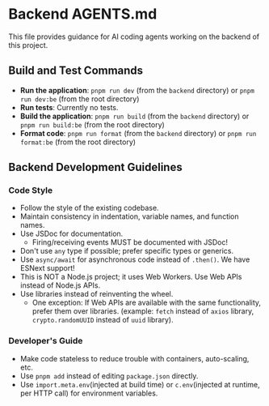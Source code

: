 # Backend AGENTS.md

This file provides guidance for AI coding agents working on the backend of this project.

## Build and Test Commands

- **Run the application**: `pnpm run dev` (from the `backend` directory) or `pnpm run dev:be` (from the root directory)
- **Run tests**: Currently no tests.
- **Build the application**: `pnpm run build` (from the `backend` directory) or `pnpm run build:be` (from the root directory)
- **Format code**: `pnpm run format` (from the `backend` directory) or `pnpm run format:be` (from the root directory)

## Backend Development Guidelines

### Code Style

- Follow the style of the existing codebase.
- Maintain consistency in indentation, variable names, and function names.
- Use JSDoc for documentation.
    - Firing/receiving events MUST be documented with JSDoc!
- Don't use `any` type if possible; prefer specific types or generics.
- Use `async/await` for asynchronous code instead of `.then()`. We have ESNext support!
- This is NOT a Node.js project; it uses Web Workers. Use Web APIs instead of Node.js APIs.
- Use libraries instead of reinventing the wheel.
    - One exception: If Web APIs are available with the same functionality, prefer them over libraries.
      (example: `fetch` instead of `axios` library, `crypto.randomUUID` instead of `uuid` library).

### Developer's Guide

- Make code stateless to reduce trouble with containers, auto-scaling, etc.
- Use `pnpm add` instead of editing `package.json` directly.
- Use `import.meta.env`(injected at build time) or `c.env`(injected at runtime, per HTTP call) for environment variables.
